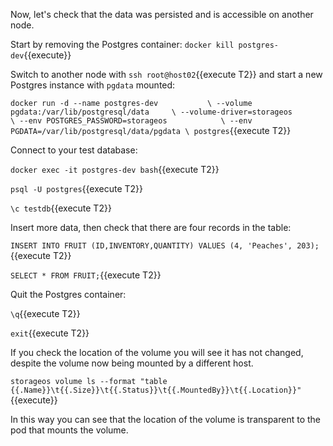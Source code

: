 Now, let's check that the data was persisted and is accessible on another node.

Start by removing the Postgres container:
`docker kill postgres-dev`{{execute}}

Switch to another node with `ssh root@host02`{{execute T2}} and start a new Postgres instance with `pgdata` mounted:

`docker run -d --name postgres-dev           \
--volume pgdata:/var/lib/postgresql/data     \
--volume-driver=storageos                    \
--env POSTGRES_PASSWORD=storageos            \
--env PGDATA=/var/lib/postgresql/data/pgdata \
 postgres`{{execute T2}}

Connect to your test database:

`docker exec -it postgres-dev bash`{{execute T2}}

`psql -U postgres`{{execute T2}}

`\c testdb`{{execute T2}}

Insert more data, then check that there are four records in the table:

`INSERT INTO FRUIT (ID,INVENTORY,QUANTITY) VALUES (4, 'Peaches', 203);`{{execute T2}}

`SELECT * FROM FRUIT;`{{execute T2}}

Quit the Postgres container:

`\q`{{execute T2}}

`exit`{{execute T2}}

If you check the location of the volume you will see it has not changed,
despite the volume now being mounted by a different host.

`storageos volume ls --format "table {{.Name}}\t{{.Size}}\t{{.Status}}\t{{.MountedBy}}\t{{.Location}}"`{{execute}}

In this way you can see that the location of the volume is transparent to the
pod that mounts the volume.
